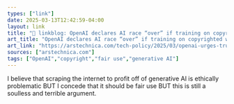 ```yaml
---
types: ["link"]
date: 2025-03-13T12:42:59-04:00
layout: link
title: "🔗 linkblog: OpenAI declares AI race “over” if training on copyrighted works isn’t fair use'"
art_title: "OpenAI declares AI race “over” if training on copyrighted works isn’t fair use"
art_link: "https://arstechnica.com/tech-policy/2025/03/openai-urges-trump-either-settle-ai-copyright-debate-or-lose-ai-race-to-china/"
sources: ["arstechnica.com"]
tags: ["OpenAI","copyright","fair use","generative AI"]
---
```

I believe that scraping the internet to profit off of generative AI is ethically problematic BUT I concede that it should be fair use BUT this is still a soulless and terrible argument.
